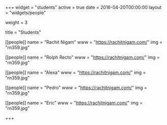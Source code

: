 +++
widget = "students"
active = true
date = 2016-04-20T00:00:00
layout = "widgets/people"

weight = 3

title = "Students"

[[people]]
  name = "Rachit Nigam"
  www = "https://rachitnigam.com/"
  img = "rn359.jpg"

[[people]]
  name = "Rolph Recto"
  www = "https://rachitnigam.com/"
  img = "rn359.jpg"

[[people]]
  name = "Alexa"
  www = "https://rachitnigam.com/"
  img = "rn359.jpg"

[[people]]
  name = "Pedro"
  www = "https://rachitnigam.com/"
  img = "rn359.jpg"

[[people]]
  name = "Eric"
  www = "https://rachitnigam.com/"
  img = "rn359.jpg"

+++
